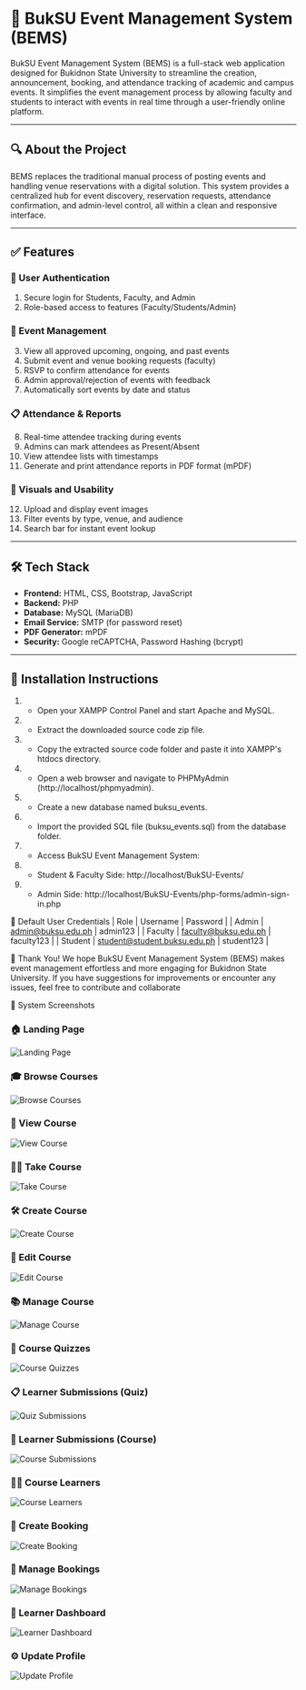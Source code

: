 # 📅 BukSU Event Management System (BEMS)

BukSU Event Management System (BEMS) is a full-stack web application designed for Bukidnon State University to streamline the creation, announcement, booking, and attendance tracking of academic and campus events. It simplifies the event management process by allowing faculty and students to interact with events in real time through a user-friendly online platform.

---

## 🔍 About the Project

BEMS replaces the traditional manual process of posting events and handling venue reservations with a digital solution. This system provides a centralized hub for event discovery, reservation requests, attendance confirmation, and admin-level control, all within a clean and responsive interface.

---

## ✅ Features

### 👥 User Authentication
1. Secure login for Students, Faculty, and Admin
2. Role-based access to features (Faculty/Students/Admin)

### 📢 Event Management
3. View all approved upcoming, ongoing, and past events
4. Submit event and venue booking requests (faculty)
5. RSVP to confirm attendance for events
6. Admin approval/rejection of events with feedback
7. Automatically sort events by date and status

### 📋 Attendance & Reports
8. Real-time attendee tracking during events
9. Admins can mark attendees as Present/Absent
10. View attendee lists with timestamps
11. Generate and print attendance reports in PDF format (mPDF)

### 📸 Visuals and Usability
12. Upload and display event images
13. Filter events by type, venue, and audience
14. Search bar for instant event lookup

---

## 🛠️ Tech Stack

- **Frontend:** HTML, CSS, Bootstrap, JavaScript
- **Backend:** PHP
- **Database:** MySQL (MariaDB)
- **Email Service:** SMTP (for password reset)
- **PDF Generator:** mPDF
- **Security:** Google reCAPTCHA, Password Hashing (bcrypt)

---

## 💾 Installation Instructions

1. - Open your XAMPP Control Panel and start Apache and MySQL.
2. - Extract the downloaded source code zip file.
3. - Copy the extracted source code folder and paste it into XAMPP's htdocs directory.
4. - Open a web browser and navigate to PHPMyAdmin (http://localhost/phpmyadmin).
5. - Create a new database named buksu_events.
6. - Import the provided SQL file (buksu_events.sql) from the database folder.
7. - Access BukSU Event Management System:
8. - Student & Faculty Side: http://localhost/BukSU-Events/
9. - Admin Side: http://localhost/BukSU-Events/php-forms/admin-sign-in.php


🔑 Default User Credentials
| Role    | Username                     | Password   | 
| Admin   | admin@buksu.edu.ph           | admin123   | 
| Faculty | faculty@buksu.edu.ph         | faculty123 | 
| Student | student@student.buksu.edu.ph | student123 | 


🎉 Thank You! We hope BukSU Event Management System (BEMS) makes event management effortless and more engaging for Bukidnon State University. 
If you have suggestions for improvements or encounter any issues, feel free to contribute and collaborate

📸 System Screenshots


### 🏠 Landing Page

![Landing Page](/screenshots/landing-page1.png)

### 🎓 Browse Courses

![Browse Courses](public/screenshots/browse-courses.png)

### 📖 View Course

![View Course](public/screenshots/view-course.png)

### 🧑‍🏫 Take Course

![Take Course](public/screenshots/take-course.png)

### 🛠️ Create Course

![Create Course](public/screenshots/create-course.png)

### 📝 Edit Course

![Edit Course](public/screenshots/edit-course.png)

### 📚 Manage Course

![Manage Course](public/screenshots/manage-course.png)

### 🧮 Course Quizzes

![Course Quizzes](public/screenshots/course-quizzes.png)

### 📋 Learner Submissions (Quiz)

![Quiz Submissions](public/screenshots/course-quiz-learners-submissions.png)

### 📩 Learner Submissions (Course)

![Course Submissions](public/screenshots/learner-course-submissions.png)

### 👨‍🎓 Course Learners

![Course Learners](public/screenshots/course-learners.png)

### 📅 Create Booking

![Create Booking](public/screenshots/create-booking.png)

### 📆 Manage Bookings

![Manage Bookings](public/screenshots/manage-bookings.png)

### 👤 Learner Dashboard

![Learner Dashboard](public/screenshots/learner-dashboard.png)

### ⚙️ Update Profile

![Update Profile](public/screenshots/update-profile.png)



